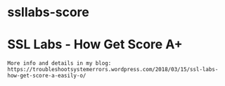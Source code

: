# ssllabs-score
# SSL Labs - How Get Score A+

```
More info and details in my blog:
https://troubleshootsystemerrors.wordpress.com/2018/03/15/ssl-labs-how-get-score-a-easily-o/
```
